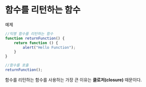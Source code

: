 # 함수를 리턴하는 함수

예제

```javascript
//익명 함수를 리턴하는 함수
function returnFunction() {
    return function () {
        alert("Hello Function");
    }
}

//함수를 호출
returnFunction();
```

함수를 리턴하는 함수를 사용하는 가장 큰 이유는 **클로저(closure)** 때문이다.